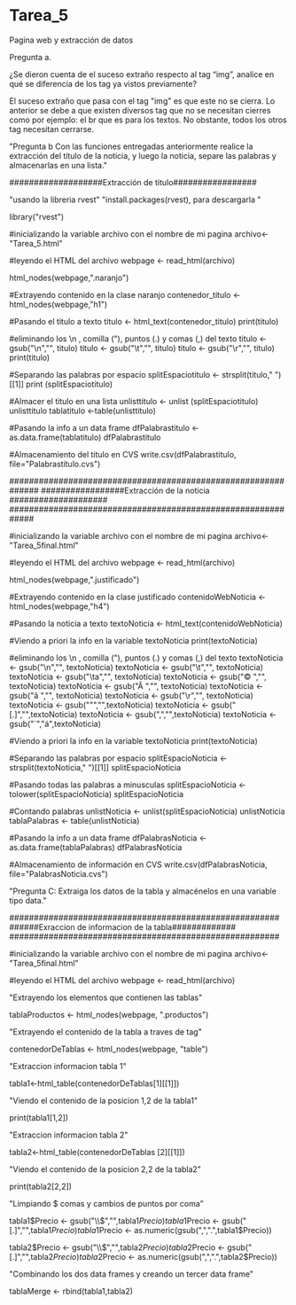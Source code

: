 ﻿# Tarea_5
Pagina web y extracción de datos 

Pregunta a.

 ¿Se dieron cuenta de el suceso extraño respecto al tag “img”, analice en qué se
diferencia de los tag ya vistos previamente?

El suceso extraño que pasa con el tag "img" es que este no se cierra. Lo anterior se debe a que 
existen diversos tag que no se necesitan cierres como por ejemplo: el br que es para los textos. No obstante, todos los 
otros tag necesitan cerrarse. 

"Pregunta b
Con las funciones entregadas anteriormente realice la extracción del título de la
noticia, y luego la noticia, separe las palabras y almacenarlas en una lista."

###################Extracción de titulo#################

"usando la libreria rvest"
"install.packages(rvest), para descargarla "

library("rvest")

#inicializando la variable archivo con el nombre de mi pagina
archivo<-"Tarea_5.html"

#leyendo el HTML del archivo
webpage <- read_html(archivo)

html_nodes(webpage,".naranjo")

#Extrayendo contenido en la clase naranjo
contenedor_titulo <- html_nodes(webpage,"h1")

#Pasando el titulo a texto 
titulo <- html_text(contenedor_titulo)
print(titulo)

#eliminando los \n , comilla ("), puntos (.) y comas (,) del texto 
titulo <- gsub("\n","", titulo)
titulo <- gsub("\t","", titulo)
titulo <- gsub("\r","", titulo)
print(titulo)

#Separando las palabras por espacio 
splitEspaciotitulo <- strsplit(titulo," ")[[1]]
print (splitEspaciotitulo)

#Almacer el titulo en una lista
unlisttitulo <- unlist (splitEspaciotitulo)
unlisttitulo
tablatitulo <-table(unlisttitulo)

#Pasando la info a un data frame
dfPalabrastitulo <- as.data.frame(tablatitulo)
dfPalabrastitulo

#Almacenamiento del titulo en CVS
write.csv(dfPalabrastitulo, file="Palabrastitulo.cvs")


##############################################################
#################Extracción de la noticia ####################
#############################################################

#inicializando la variable archivo con el nombre de mi pagina
archivo<-"Tarea_5final.html"

#leyendo el HTML del archivo
webpage <- read_html(archivo)

html_nodes(webpage,".justificado")

#Extrayendo contenido en la clase justificado
contenidoWebNoticia <- html_nodes(webpage,"h4")

#Pasando la noticia a texto 
textoNoticia <- html_text(contenidoWebNoticia)

#Viendo a priori la info en la variable textoNoticia
print(textoNoticia)

#eliminando los \n , comilla ("), puntos (.) y comas (,) del texto 
textoNoticia <- gsub("\n","", textoNoticia)
textoNoticia <- gsub("\t","", textoNoticia)
textoNoticia <- gsub("\ta","", textoNoticia)
textoNoticia <- gsub("© ","", textoNoticia)
textoNoticia <- gsub("Ã ","", textoNoticia)
textoNoticia <- gsub("ã ","", textoNoticia)
textoNoticia <- gsub("\r","", textoNoticia)
textoNoticia <- gsub("\"","",textoNoticia)
textoNoticia <- gsub("[.]","",textoNoticia)
textoNoticia <- gsub(",","",textoNoticia)
textoNoticia <- gsub("&acute;","á",textoNoticia)

#Viendo a priori la info en la variable textoNoticia
print(textoNoticia)

#Separando las palabras por espacio 
splitEspacioNoticia <- strsplit(textoNoticia," ")[[1]]
splitEspacioNoticia

#Pasando todas las palabras a minusculas
splitEspacioNoticia <-  tolower(splitEspacioNoticia)
splitEspacioNoticia

#Contando palabras 
unlistNoticia <- unlist(splitEspacioNoticia)
unlistNoticia
tablaPalabras <- table(unlistNoticia)

#Pasando la info a un data frame
dfPalabrasNoticia <- as.data.frame(tablaPalabras)
dfPalabrasNoticia

#Almacenamiento de información en CVS
write.csv(dfPalabrasNoticia, file="PalabrasNoticia.cvs")



"Pregunta C: Extraiga los datos de la tabla y almacénelos en una variable tipo data."

#######################################################
######Exraccion de informacion de la tabla#############
#######################################################

#inicializando la variable archivo con el nombre de mi pagina
archivo<-"Tarea_5final.html"

#leyendo el HTML del archivo
webpage <- read_html(archivo)


"Extrayendo los elementos que contienen las tablas"

tablaProductos <- html_nodes(webpage, ".productos")

"Extrayendo el contenido de la tabla a traves de tag"

contenedorDeTablas <- html_nodes(webpage, "table")

"Extraccion informacion tabla 1"

tabla1<-html_table(contenedorDeTablas[1][[1]])

"Viendo el contenido de la posicion 1,2 de la tabla1"

print(tabla1[1,2])

"Extraccion informacion tabla 2"

tabla2<-html_table(contenedorDeTablas [2][[1]])

"Viendo el contenido de la posicion 2,2 de la tabla2"

print(tabla2[2,2])

"Limpiando $ comas y cambios de puntos por coma"

tabla1$Precio <- gsub("\\$","",tabla1$Precio)
tabla1$Precio <- gsub("[.]","",tabla1$Precio)
tabla1$Precio <- as.numeric(gsub(",",".",tabla1$Precio))

tabla2$Precio <- gsub("\\$","",tabla2$Precio)
tabla2$Precio <- gsub("[.]","",tabla2$Precio)
tabla2$Precio <- as.numeric(gsub(",",".",tabla2$Precio))

"Combinando los dos data frames y creando un tercer data frame"

tablaMerge <- rbind(tabla1,tabla2)

 